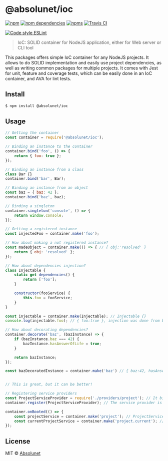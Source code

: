 # @absolunet/ioc

[![npm](https://img.shields.io/npm/v/@absolunet/ioc.svg)](https://www.npmjs.com/package/@absolunet/ioc)
[![npm dependencies](https://david-dm.org/absolunet/node-ioc/status.svg)](https://david-dm.org/absolunet/node-ioc)
[![npms](https://badges.npms.io/%40absolunet%2Fioc.svg)](https://npms.io/search?q=%40absolunet%2Fioc)
[![Travis CI](https://travis-ci.com/absolunet/node-ioc.svg?branch=master)](https://travis-ci.com/absolunet/node-ioc/builds)

[![Code style ESLint](https://img.shields.io/badge/code_style-@absolunet/node-659d32.svg)](https://github.com/absolunet/eslint-config-node)

> IoC: SOLID container for NodeJS application, either for Web server or CLI tool

This packages offers simple IoC container for any NodeJS projects. It allows to do SOLID implementation and easily use project dependencies, as well as writing common packages for multiple projects. It comes with Jest for unit, feature and coverage tests, which can be easily done in an IoC container, and AVA for lint tests.


## Install

```sh
$ npm install @absolunet/ioc
```


## Usage

```js
// Getting the container
const container = require('@absolunet/ioc');

// Binding an instance to the container
container.bind('foo', () => {
	return { foo: true };
});

// Binding an instance from a class
class Bar {}
container.bind('bar', Bar);

// Binding an instance from an object
const baz = { baz: 42 };
container.bind('baz', baz);

// Binding a singleton
container.singleton('console', () => {
	return window.console;
});

// Getting a registered instance
const injectedFoo = container.make('foo');

// How about making a not registered instance?
const madeObject = container.make(() => { // { obj:'resolved' }
	return { obj: 'resolved' };
});

// How about dependencies injection?
class Injectable {
	static get dependencies() {
		return ['foo'];
	}

	constructor(fooService) {
		this.foo = fooService;
	}
}

const injectable = container.make(Injectable); // Injectable {}
console.log(injectable.foo); // { foo:true }, injection was done from binding done in upper code.

// How about decorating dependencies?
container.decorate('baz', (bazInstance) => {
	if (bazInstance.baz === 42) {
		bazInstance.hasAnswerOfLife = true;
	}

	return bazInstance;
});

const bazDecoratedInstance = container.make('baz') // { baz:42, hasAnswerOfLife:true }


// This is great, but it can be better!

// Registering service providers
const ProjectServiceProvider = require('./providers/project'); // It binds 'project' and 'project.current' service
container.register(ProjectServiceProvider); // The service provider is registered

container.onBooted(() => {
	const projectService = container.make('project'); // ProjectService {}
	const currentProjectService = container.make('project.current'); // SingleProjectService {}
});
```

## License

MIT © [Absolunet](https://absolunet.com)
